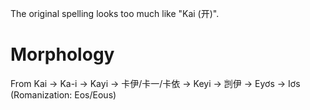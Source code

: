 The original spelling looks too much like "Kai (开)".

# Morphology

From Kai -> Ka-i -> Kayi -> 卡伊/卡一/卡依 -> Keyi -> 剀伊 -> Eyơs -> Iơs (Romanization: Eos/Eous)
